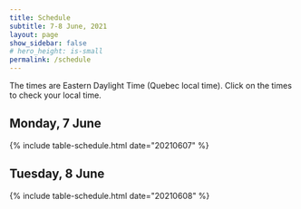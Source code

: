 ```yaml
---
title: Schedule
subtitle: 7-8 June, 2021
layout: page
show_sidebar: false
# hero_height: is-small
permalink: /schedule
---
```

The times are Eastern Daylight Time (Quebec local time). Click on the times to check your local time.

## Monday, 7 June

{% include table-schedule.html date="20210607" %}

## Tuesday, 8 June

{% include table-schedule.html date="20210608" %}

